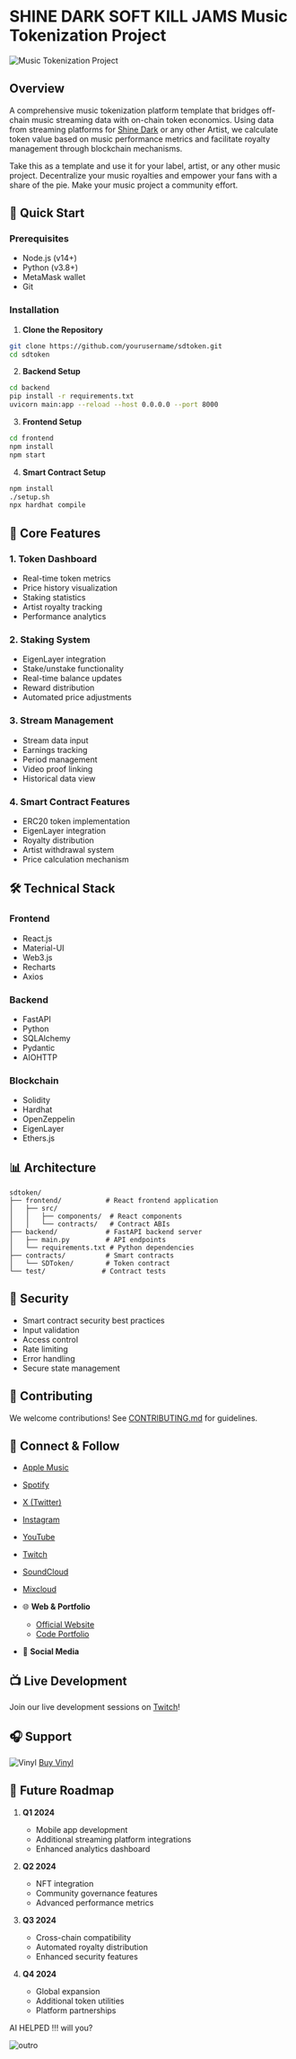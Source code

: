 # SHINE DARK SOFT KILL JAMS Music Tokenization Project

![Music Tokenization Project](./media/intro.png)

## Overview

A comprehensive music tokenization platform template that bridges off-chain music streaming data with on-chain token economics. Using data from streaming platforms for [Shine Dark](https://music.apple.com/us/artist/shine-dark/993072837) or any other Artist, we calculate token value based on music performance metrics and facilitate royalty management through blockchain mechanisms.

Take this as a template and use it for your label, artist, or any other music project. Decentralize your music royalties and empower your fans with a share of the pie. Make your music project a community effort.

## 🚀 Quick Start

### Prerequisites

- Node.js (v14+)
- Python (v3.8+)
- MetaMask wallet
- Git

### Installation

1. **Clone the Repository**

```bash
git clone https://github.com/yourusername/sdtoken.git
cd sdtoken
```

2. **Backend Setup**

```bash
cd backend
pip install -r requirements.txt
uvicorn main:app --reload --host 0.0.0.0 --port 8000
```

3. **Frontend Setup**

```bash
cd frontend
npm install
npm start
```

4. **Smart Contract Setup**

```bash
npm install
./setup.sh
npx hardhat compile
```

## 🎯 Core Features

### 1. Token Dashboard

- Real-time token metrics
- Price history visualization
- Staking statistics
- Artist royalty tracking
- Performance analytics

### 2. Staking System

- EigenLayer integration
- Stake/unstake functionality
- Real-time balance updates
- Reward distribution
- Automated price adjustments

### 3. Stream Management

- Stream data input
- Earnings tracking
- Period management
- Video proof linking
- Historical data view

### 4. Smart Contract Features

- ERC20 token implementation
- EigenLayer integration
- Royalty distribution
- Artist withdrawal system
- Price calculation mechanism

## 🛠 Technical Stack

### Frontend

- React.js
- Material-UI
- Web3.js
- Recharts
- Axios

### Backend

- FastAPI
- Python
- SQLAlchemy
- Pydantic
- AIOHTTP

### Blockchain

- Solidity
- Hardhat
- OpenZeppelin
- EigenLayer
- Ethers.js

## 📊 Architecture

```
sdtoken/
├── frontend/           # React frontend application
│   ├── src/
│   │   ├── components/  # React components
│   │   └── contracts/   # Contract ABIs
├── backend/            # FastAPI backend server
│   ├── main.py         # API endpoints
│   └── requirements.txt # Python dependencies
├── contracts/          # Smart contracts
│   └── SDToken/        # Token contract
└── test/              # Contract tests
```

## 🔐 Security

- Smart contract security best practices
- Input validation
- Access control
- Rate limiting
- Error handling
- Secure state management

## 🤝 Contributing

We welcome contributions! See [CONTRIBUTING.md](./CONTRIBUTING.md) for guidelines.

## 🎵 Connect & Follow

- [Apple Music](https://music.apple.com/us/artist/shine-dark/993072837)
- [Spotify](https://open.spotify.com/artist/6Ch6jH9Q2wxd3im5IRYFoF)
- [X (Twitter)](https://x.com/ShineDarkmusic)
- [Instagram](https://www.instagram.com/shinedarkmusic/)
- [YouTube](https://www.youtube.com/channel/UCVbJWtMZ4rF1SpDBLC2E8wg)
- [Twitch](https://www.twitch.tv/shinedarkmusic)
- [SoundCloud](https://soundcloud.com/shinedark)
- [Mixcloud](https://www.mixcloud.com/shinedark/)

- 🌐 **Web & Portfolio**

  - [Official Website](https://www.shinedarkmusic.com/)
  - [Code Portfolio](https://shinedark.dev/)

- 📱 **Social Media**

## 📺 Live Development

Join our live development sessions on [Twitch](https://www.twitch.tv/shinedarkmusic)!

## 🎧 Support

![Vinyl](./media/sd.png)
[Buy Vinyl](https://www.paypal.com/ncp/payment/RVBUJR3MTSYB2)

## 🚀 Future Roadmap

1. **Q1 2024**

   - Mobile app development
   - Additional streaming platform integrations
   - Enhanced analytics dashboard

2. **Q2 2024**

   - NFT integration
   - Community governance features
   - Advanced performance metrics

3. **Q3 2024**

   - Cross-chain compatibility
   - Automated royalty distribution
   - Enhanced security features

4. **Q4 2024**
   - Global expansion
   - Additional token utilities
   - Platform partnerships

AI HELPED !!! will you?

![outro](./media/bottom.png)
